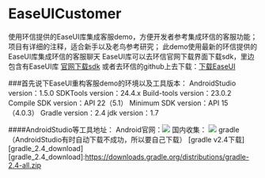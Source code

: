 EaseUICustomer
============================

使用环信提供的EaseUI库集成客服demo，方便开发者参考集成环信的客服功能；项目有详细的注释，适合新手以及老鸟参考研究；
此demo使用最新的环信提供的EaseUI库集成环信的客服聊天
    EaseUI库可以去环信官网下载界面下载sdk，里边包含有EaseUI库 [官网下载sdk](http://www.easemob.com/downloads)
    或者去环信的github上去下载：[下载EaseUI](https://github.com/easemob/easeui)

###首先说下EaseUI重构客服demo的环境以及工具版本：
    AndroidStudio version：1.5.0
    SDKTools version：24.4.x
    Build-tools version：23.0.2
    Compile SDK version：API 22（5.1）
    Minimum SDK version：API 15（4.0.3）
    Gradle version：2.4
    jdk version：1.7

####AndroidStudio等工具地址：
    Android官网：![](http://developer.android.com)
    国内收集： ![](http://www.androiddevtools.cn)
    gradle（AndroidStudio有时自动下载不成功，所以要自己下载） [gradle v2.4下载][gradle_2.4_download]
    [gradle_2.4_download]:https://downloads.gradle.org/distributions/gradle-2.4-all.zip


